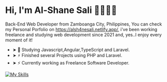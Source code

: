 # Hi, I'm Al-Shane Sali 👨🏻‍💻👋

Back-End Web Developer from Zamboanga City, Philippines, You can check my Personal Porfolio on https://alsh4nesali.netlify.app/, i've been working freelance and studying web development since 2021 and, yes..I enjoy every moment of it!

- ➤ 🌱 Studying Javascript,Angular,TypeScript and Laravel.
- ➤ ⚡ Finished several Projects using PHP and Laravel.
- ➤ ⚡ Currently working as Freelance Software Developer.

[![My Skills](https://skillicons.dev/icons?i=html,css,js,django,php,mysql,sqlite,laravel,angular)](https://skillicons.dev)

